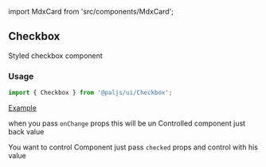 import MdxCard from 'src/components/MdxCard';

<MdxCard>

## Checkbox

Styled checkbox component

### Usage

```js
import { Checkbox } from '@paljs/ui/Checkbox';
```

[Example](demo://Example.tsx)

when you pass `onChange` props this will be un Controlled component just back value

You want to control Component just pass `checked` props and control with his value

</MdxCard>

